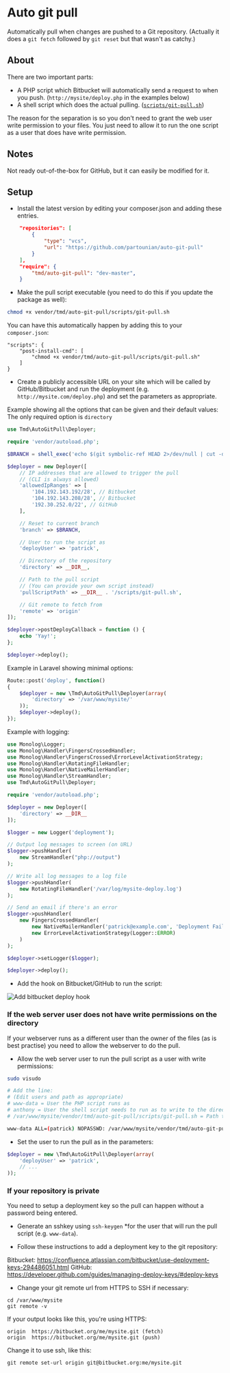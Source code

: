 # Auto git pull

Automatically pull when changes are pushed to a Git repository.
(Actually it does a `git fetch` followed by `git reset` but that wasn't as catchy.)

## About

There are two important parts:
* A PHP script which Bitbucket will automatically send a request to when you push. (`http://mysite/deploy.php` in the examples below)
* A shell script which does the actual pulling. ([`scripts/git-pull.sh`](scripts/git-pull.sh))

The reason for the separation is so you don't need to grant the web user write permission to your files. You just need to allow it to run the one script as a user that does have write permission.

## Notes

Not ready out-of-the-box for GitHub, but it can easily be modified for it.

## Setup

* Install the latest version by editing your composer.json and adding these entries. 
```json
    "repositories": [
        {
            "type": "vcs",
            "url": "https://github.com/partounian/auto-git-pull"
        }
    ],
    "require": {
        "tmd/auto-git-pull": "dev-master",
    }
```

* Make the pull script executable (you need to do this if you update the package as well):
```bash
chmod +x vendor/tmd/auto-git-pull/scripts/git-pull.sh
```
You can have this automatically happen by adding this to your `composer.json`:
```
"scripts": {
    "post-install-cmd": [
        "chmod +x vendor/tmd/auto-git-pull/scripts/git-pull.sh"
    ]
}
```

* Create a publicly accessible URL on your site which will be called by GitHub/Bitbucket and run the deployment (e.g. `http://mysite.com/deploy.php`) and set the parameters as appropriate.

Example showing all the options that can be given and their default values:
The only required option is `directory`
```php
use Tmd\AutoGitPull\Deployer;

require 'vendor/autoload.php';

$BRANCH = shell_exec('echo $(git symbolic-ref HEAD 2>/dev/null | cut -d"/" -f 3)');

$deployer = new Deployer([
    // IP addresses that are allowed to trigger the pull
    // (CLI is always allowed)
    'allowedIpRanges' => [
        '104.192.143.192/28', // Bitbucket
        '104.192.143.208/28', // Bitbucket
        '192.30.252.0/22', // GitHub
    ],

    // Reset to current branch
    'branch' => $BRANCH,

    // User to run the script as
    'deployUser' => 'patrick',

    // Directory of the repository
    'directory' => __DIR__,

    // Path to the pull script
    // (You can provide your own script instead)
    'pullScriptPath' => __DIR__ . '/scripts/git-pull.sh',

    // Git remote to fetch from
    'remote' => 'origin'
]);

$deployer->postDeployCallback = function () {
    echo 'Yay!';
};

$deployer->deploy();
```

Example in Laravel showing minimal options:
```php
Route::post('deploy', function()
{
    $deployer = new \Tmd\AutoGitPull\Deployer(array(
        'directory' => '/var/www/mysite/'
    ));
    $deployer->deploy();
});
```

Example with logging:
```php
use Monolog\Logger;
use Monolog\Handler\FingersCrossedHandler;
use Monolog\Handler\FingersCrossed\ErrorLevelActivationStrategy;
use Monolog\Handler\RotatingFileHandler;
use Monolog\Handler\NativeMailerHandler;
use Monolog\Handler\StreamHandler;
use Tmd\AutoGitPull\Deployer;

require 'vendor/autoload.php';

$deployer = new Deployer([
    'directory' => __DIR__
]);

$logger = new Logger('deployment');

// Output log messages to screen (on URL)
$logger->pushHandler(
    new StreamHandler("php://output")
);

// Write all log messages to a log file
$logger->pushHandler(
    new RotatingFileHandler('/var/log/mysite-deploy.log')
);

// Send an email if there's an error
$logger->pushHandler(
    new FingersCrossedHandler(
        new NativeMailerHandler('patrick@example.com', 'Deployment Failed', 'patrick@localhost', Logger::DEBUG),
        new ErrorLevelActivationStrategy(Logger::ERROR)
    )
);

$deployer->setLogger($logger);

$deployer->deploy();
```

* Add the hook on Bitbucket/GitHub to run the script:

![Add bitbucket deploy hook](http://img.ctrlv.in/img/53038a61539f9.png)


### If the web server user does not have write permissions on the directory

If your webserver runs as a different user than the owner of the files (as is best practise) you need to allow the webserver to do the pull.

* Allow the web server user to run the pull script as a user with write permissions:

```bash
sudo visudo

# Add the line:
# (Edit users and path as appropriate)
# www-data = User the PHP script runs as
# anthony = User the shell script needs to run as to write to the directory
# /var/www/mysite/vendor/tmd/auto-git-pull/scripts/git-pull.sh = Path to shell script

www-data ALL=(patrick) NOPASSWD: /var/www/mysite/vendor/tmd/auto-git-pull/scripts/git-pull.sh
```

* Set the user to run the pull as in the parameters:
```php
$deployer = new \Tmd\AutoGitPull\Deployer(array(
    'deployUser' => 'patrick',
    // ...
));
```


### If your repository is private

You need to setup a deployment key so the pull can happen without a password being entered.

* Generate an sshkey using `ssh-keygen` *for the user that will run the pull script (e.g. `www-data`).

* Follow these instructions to add a deployment key to the git repository:

Bitbucket: https://confluence.atlassian.com/bitbucket/use-deployment-keys-294486051.html
GitHub: https://developer.github.com/guides/managing-deploy-keys/#deploy-keys

* Change your git remote url from HTTPS to SSH if necessary:
```
cd /var/www/mysite
git remote -v
```

If your output looks like this, you're using HTTPS:
```
origin	https://bitbucket.org/me/mysite.git (fetch)
origin	https://bitbucket.org/me/mysite.git (push)
```

Change it to use ssh, like this:
```
git remote set-url origin git@bitbucket.org:me/mysite.git
```
